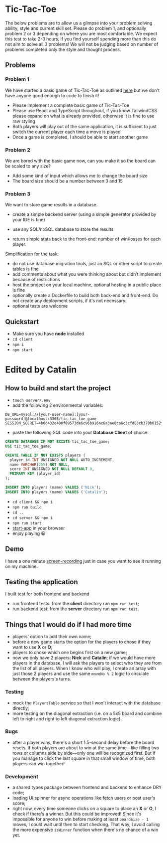 # Tic-Tac-Toe

The below problems are to allow us a glimpse into your problem solving ability, style and current skill set. Please do problem 1, and optionally problem 2 or 3 depending on where you are most comfortable. We expect this test to take 2-3 hours, if you find yourself spending more than this do not aim to solve all 3 problems! We will not be judging based on number of problems completed only the style and thought process.

## Problems

### Problem 1

We have started a basic game of Tic-Tac-Toe as outlined [here](https://en.wikipedia.org/wiki/Tic-tac-toe) but we don't have anyone good enough to code to finish it!

- Please implement a complete basic game of Tic-Tac-Toe
- Please use React and TypeScript throughout, if you know TailwindCSS please expand on what is already provided, otherwise it is fine to use raw styling
- Both players will play out of the same application, it is sufficient to just switch the current player each time a move is played
- Once a game is completed, I should be able to start another game

### Problem 2

We are bored with the basic game now, can you make it so the board can be scaled to any size?

- Add some kind of input which allows me to change the board size
- The board size should be a number between 3 and 15

### Problem 3

We want to store game results in a database.

- create a simple backend server (using a simple generator provided by your IDE is fine)

- use any SQL/noSQL database to store the results
- return simple stats back to the front-end: number of win/losses for each player.

Simplification for the task:

- do not use database migration tools, just an SQL or other script to create tables is fine
- add comments about what you were thinking about but didn’t implement because of restrictions
- host the project on your local machine, optional hosting in a public place is fine
- optionally create a Dockerfile to build both back-end and front-end. Do not create any deployment scripts, if it's not necessary.
- optional tests are welcome

## Quickstart

- Make sure you have **node** installed
- `cd client`
- `npm i`
- `npm start`

# Edited by Catalin

## How to build and start the project

- `touch server/.env`
- add the following 2 environmental variables:

```plaintext
DB_URL=mysql://[your-user-name]:[your-password]@localhost:3306/tic_tac_toe_game
SESSION_SECRET=4b0d432e400f09573de6c96b916ac6a3ae0ca6c3cfd83cb370b0152fc54dd845fc233b6381238e0981f1df97d189690c6dbc0afad59e5c46ed575cc64bf009dc
```

- paste the following SQL code into your **Database Client** of choice:

```sql
CREATE DATABASE IF NOT EXISTS tic_tac_toe_game;
USE tic_tac_toe_game;

CREATE TABLE IF NOT EXISTS players (
  player_id INT UNSIGNED NOT NULL AUTO_INCREMENT,
  name VARCHAR(255) NOT NULL,
  score INT UNSIGNED NOT NULL DEFAULT 0,
  PRIMARY KEY (player_id)
);

INSERT INTO players (name) VALUES ('Nick');
INSERT INTO players (name) VALUES ('Catalin');
```

- `cd client && npm i`
- `npm run build`
- `cd ..`
- `cd server && npm i`
- `npm run start`
- [start-app](http://localhost:4000/) in your browser
- enjoy playing 😀

## Demo

I have a one minute [screen-recording](https://drive.google.com/file/d/1qoQe1PemifEi0K1FgWrQc6hLb3ECAOH6/view?usp=sharing) just in case you want to see it running on my machine.

## Testing the application

I built test for both frontend and backend

- run frontend tests: from the **client** directory run `npm run test`;
- run backend test: from the **server** directory run `npm run test`.

## Things that I would do if I had more time

- players' option to add their own name;
- before a new game starts the option for the players to chose if they want to use **X** or **O**;
- players to chose which one begins first on a new game;
- now we only have 2 players: **Nick** and **Catalin**; if we would have more players in the database, I will ask the players to select who they are from the list of all players. When I know who will play, I create an array with just those 2 players and use the same `moveNo % 2` logic to circulate between the players's turns.

### Testing

- mock the `PlayersTable` service so that I won't interact with the database directly;
- more testing on the diagonal extraction (i.e. on a 5x5 board and combine left to right and right to left diagonal extraction logic).

### Bugs

- after a player wins, there's a short 1.5-second delay before the board resets. If both players are about to win at the same time—like filling two rows or columns side by side—only one will be recognized first. But if you manage to click the last square in that small window of time, both players can win together!

### Development

- a shared types package between frontend and backend to enhance DRY code;
- loading UI spinner for async operations like fetch users or post user's score;
- right now, every time someone clicks on a square to place an **X** or **O**, I check if there's a winner. But this could be improved! Since it's impossible for anyone to win before making at least `boardSize - 1` moves, I could wait until then to start checking. That way, I avoid calling the more expensive `isWinner` function when there's no chance of a win yet.
